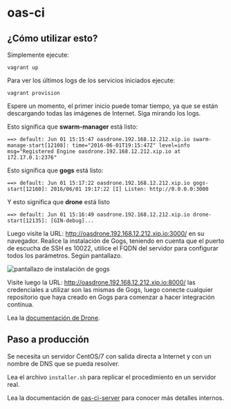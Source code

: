 # oas-ci

## ¿Cómo utilizar esto?

Simplemente ejecute:

```
vagrant up
```

Para ver los últimos logs de los servicios iniciados ejecute:

```
vagrant provision
```

Espere un momento, el primer inicio puede tomar tiempo, ya que se están descargando todas las imágenes de Internet. Siga mirando los logs.

Esto significa que **swarm-manager** está listo:

```
==> default: Jun 01 15:15:47 oasdrone.192.168.12.212.xip.io swarm-manage-start[12108]: time="2016-06-01T19:15:47Z" level=info msg="Registered Engine oasdrone.192.168.12.212.xip.io at 172.17.0.1:2376"
```

Esto significa que **gogs** está listo:

```
==> default: Jun 01 15:17:22 oasdrone.192.168.12.212.xip.io gogs-start[12160]: 2016/06/01 19:17:22 [I] Listen: http://0.0.0.0:3000
```

Y esto significa que **drone** está listo

```
==> default: Jun 01 15:16:49 oasdrone.192.168.12.212.xip.io drone-start[12135]: [GIN-debug]...
```

Luego visite la URL: http://oasdrone.192.168.12.212.xip.io:3000/ en su navegador. Realice la instalación de Gogs, teniendo en cuenta que el puerto de escucha de SSH es 10022, utilice el FQDN del servidor para configurar todos los parámetros. Según pantallazo.

![pantallazo de instalación de gogs](http://i.imgur.com/EUNC4Bz.png)

Visite luego la URL: http://oasdrone.192.168.12.212.xip.io:8000/ las credenciales a utilizar son las mismas de Gogs, luego conecte cualquier repositorio que haya creado en Gogs para comenzar a hacer integración contínua.

Lea la [documentación de Drone](http://readme.drone.io/).

## Paso a producción

Se necesita un servidor CentOS/7 con salida directa a Internet y con un nombre de DNS que se pueda resolver.

Lea el archivo `installer.sh` para replicar el procedimiento en un servidor real.

Lea la documentación de [oas-ci-server](https://github.com/andresvia/oas-ci-server) para conocer más detalles internos.
